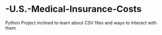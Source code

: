 # -U.S.-Medical-Insurance-Costs
Python Project inclined to learn about CSV files and ways to interact with them

